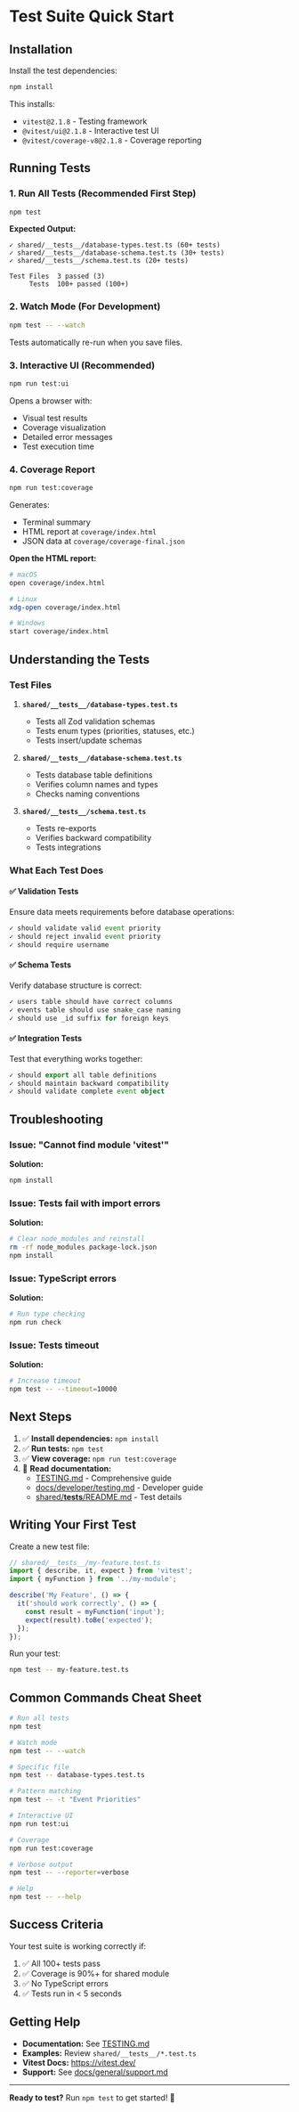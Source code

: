 # Test Suite Quick Start

## Installation

Install the test dependencies:

```bash
npm install
```

This installs:
- `vitest@2.1.8` - Testing framework
- `@vitest/ui@2.1.8` - Interactive test UI
- `@vitest/coverage-v8@2.1.8` - Coverage reporting

## Running Tests

### 1. Run All Tests (Recommended First Step)

```bash
npm test
```

**Expected Output:**
```
✓ shared/__tests__/database-types.test.ts (60+ tests)
✓ shared/__tests__/database-schema.test.ts (30+ tests)
✓ shared/__tests__/schema.test.ts (20+ tests)

Test Files  3 passed (3)
     Tests  100+ passed (100+)
```

### 2. Watch Mode (For Development)

```bash
npm test -- --watch
```

Tests automatically re-run when you save files.

### 3. Interactive UI (Recommended)

```bash
npm run test:ui
```

Opens a browser with:
- Visual test results
- Coverage visualization
- Detailed error messages
- Test execution time

### 4. Coverage Report

```bash
npm run test:coverage
```

Generates:
- Terminal summary
- HTML report at `coverage/index.html`
- JSON data at `coverage/coverage-final.json`

**Open the HTML report:**
```bash
# macOS
open coverage/index.html

# Linux
xdg-open coverage/index.html

# Windows
start coverage/index.html
```

## Understanding the Tests

### Test Files

1. **`shared/__tests__/database-types.test.ts`**
   - Tests all Zod validation schemas
   - Tests enum types (priorities, statuses, etc.)
   - Tests insert/update schemas

2. **`shared/__tests__/database-schema.test.ts`**
   - Tests database table definitions
   - Verifies column names and types
   - Checks naming conventions

3. **`shared/__tests__/schema.test.ts`**
   - Tests re-exports
   - Verifies backward compatibility
   - Tests integrations

### What Each Test Does

#### ✅ Validation Tests
Ensure data meets requirements before database operations:
```typescript
✓ should validate valid event priority
✓ should reject invalid event priority
✓ should require username
```

#### ✅ Schema Tests
Verify database structure is correct:
```typescript
✓ users table should have correct columns
✓ events table should use snake_case naming
✓ should use _id suffix for foreign keys
```

#### ✅ Integration Tests
Test that everything works together:
```typescript
✓ should export all table definitions
✓ should maintain backward compatibility
✓ should validate complete event object
```

## Troubleshooting

### Issue: "Cannot find module 'vitest'"

**Solution:**
```bash
npm install
```

### Issue: Tests fail with import errors

**Solution:**
```bash
# Clear node_modules and reinstall
rm -rf node_modules package-lock.json
npm install
```

### Issue: TypeScript errors

**Solution:**
```bash
# Run type checking
npm run check
```

### Issue: Tests timeout

**Solution:**
```bash
# Increase timeout
npm test -- --timeout=10000
```

## Next Steps

1. ✅ **Install dependencies:** `npm install`
2. ✅ **Run tests:** `npm test`
3. ✅ **View coverage:** `npm run test:coverage`
4. 📖 **Read documentation:**
   - [TESTING.md](./TESTING.md) - Comprehensive guide
   - [docs/developer/testing.md](./docs/developer/testing.md) - Developer guide
   - [shared/__tests__/README.md](./shared/__tests__/README.md) - Test details

## Writing Your First Test

Create a new test file:

```typescript
// shared/__tests__/my-feature.test.ts
import { describe, it, expect } from 'vitest';
import { myFunction } from '../my-module';

describe('My Feature', () => {
  it('should work correctly', () => {
    const result = myFunction('input');
    expect(result).toBe('expected');
  });
});
```

Run your test:
```bash
npm test -- my-feature.test.ts
```

## Common Commands Cheat Sheet

```bash
# Run all tests
npm test

# Watch mode
npm test -- --watch

# Specific file
npm test -- database-types.test.ts

# Pattern matching
npm test -- -t "Event Priorities"

# Interactive UI
npm run test:ui

# Coverage
npm run test:coverage

# Verbose output
npm test -- --reporter=verbose

# Help
npm test -- --help
```

## Success Criteria

Your test suite is working correctly if:

1. ✅ All 100+ tests pass
2. ✅ Coverage is 90%+ for shared module
3. ✅ No TypeScript errors
4. ✅ Tests run in < 5 seconds

## Getting Help

- **Documentation:** See [TESTING.md](./TESTING.md)
- **Examples:** Review `shared/__tests__/*.test.ts`
- **Vitest Docs:** https://vitest.dev/
- **Support:** See [docs/general/support.md](./docs/general/support.md)

---

**Ready to test?** Run `npm test` to get started! 🚀

